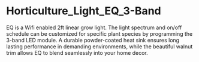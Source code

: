 # Horticulture_Light_EQ_3-Band
EQ is a Wifi enabled 2ft linear grow light.  The light spectrum and on/off schedule can be customized for specific plant species by programming the 3-band LED module.  A durable powder-coated heat sink ensures long lasting performance in demanding environments, while the beautiful walnut trim allows EQ to blend seamlessly into your home decor. 
